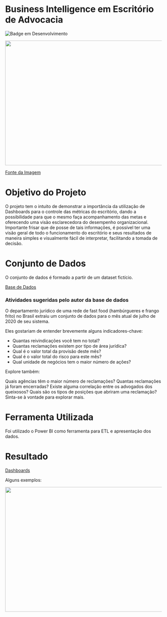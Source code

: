 # Business Intelligence em Escritório de Advocacia

![Badge em Desenvolvimento](http://img.shields.io/static/v1?label=STATUS&message=EM%20DESENVOLVIMENTO&color=GREEN&style=for-the-badge)

<img src="https://user-images.githubusercontent.com/103366124/168443488-dae09a30-ffbb-4d04-a1c5-b7ea4c646142.png" width="1028" height="400"/> 

[Fonte da Imagem](https://querobolsa.com.br/revista/gastos-extras-curso-de-direito)




# Objetivo do Projeto

O projeto tem o intuito de demonstrar a importância da utilização de Dashboards para o controle das métricas do escritório, dando a possibilidade para que o mesmo faça acompanhamento das metas e oferecendo uma visão esclarecedora do desempenho organizacional.
Importante frisar que de posse de tais informações, é possível ter uma visão geral de todo o funcionamento do escritório e seus resultados de maneira simples e visualmente fácil de interpretar, facilitando a tomada de decisão.




# Conjunto de Dados

O conjunto de dados é formado a partir de um dataset fictício.

[Base de Dados](https://www.kaggle.com/datasets/franciscotadeufoz/legal-claims-fast-food-restaurants)

### Atividades sugeridas pelo autor da base de dados

O departamento jurídico de uma rede de fast food (hambúrgueres e frango frito) no Brasil extraiu um conjunto de dados para o mês atual de julho de 2020 de seu sistema.

Eles gostariam de entender brevemente alguns indicadores-chave:

* Quantas reivindicações você tem no total?
* Quantas reclamações existem por tipo de área jurídica?
* Qual é o valor total da provisão deste mês?
* Qual é o valor total do risco para este mês?
* Qual unidade de negócios tem o maior número de ações?

Explore também:

Quais agências têm o maior número de reclamações?
Quantas reclamações já foram encerradas?
Existe alguma correlação entre os advogados dos queixosos?
Quais são os tipos de posições que abriram uma reclamação?
Sinta-se à vontade para explorar mais.

# Ferramenta Utilizada

Foi utilizado o Power BI como ferramenta para ETL e apresentação dos dados.

# Resultado

[Dashboards](https://app.powerbi.com/view?r=eyJrIjoiZGMxOTU2ZjctMGIyZS00NzIyLThkY2EtNzUzZmQ1ZWE0ZDNlIiwidCI6IjkxZDJkNjM0LTNjZDctNGY3Mi04ZWZkLTljZWEyN2EzNmRhYSJ9)

Alguns exemplos:


<img src="https://user-images.githubusercontent.com/103366124/168479396-80d3a2f8-2f68-420f-b795-ff07cd123323.JPG" width="1028" height="400"/> 
